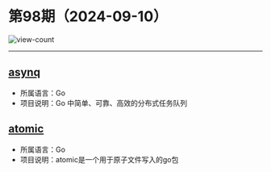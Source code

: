# 第98期（2024-09-10）

![view-count](https://count.getloli.com/@xiaoxuan6-weekly-20240910)

---
## [asynq](https://github.com/hibiken/asynq)
- 所属语言：Go
- 项目说明：Go 中简单、可靠、高效的分布式任务队列

## [atomic](https://github.com/natefinch/atomic)
- 所属语言：Go
- 项目说明：atomic是一个用于原子文件写入的go包
